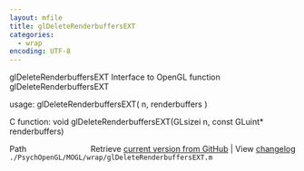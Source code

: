 ```yaml
---
layout: mfile
title: glDeleteRenderbuffersEXT
categories:
  - wrap
encoding: UTF-8
---
```


glDeleteRenderbuffersEXT  Interface to OpenGL function glDeleteRenderbuffersEXT

usage:  glDeleteRenderbuffersEXT\( n, renderbuffers \)

C function:  void glDeleteRenderbuffersEXT\(GLsizei n, const GLuint\* renderbuffers\)


<div class="code_header" style="text-align:right;">
  <span style="float:left;">Path&nbsp;&nbsp;</span> <span class="counter">Retrieve <a href=
  "https://raw.github.com/Psychtoolbox-3/Psychtoolbox-3/beta/./PsychOpenGL/MOGL/wrap/glDeleteRenderbuffersEXT.m">current version from GitHub</a> | View <a href=
  "https://github.com/Psychtoolbox-3/Psychtoolbox-3/commits/beta/./PsychOpenGL/MOGL/wrap/glDeleteRenderbuffersEXT.m">changelog</a></span>
</div>
<div class="code">
  <code>./PsychOpenGL/MOGL/wrap/glDeleteRenderbuffersEXT.m</code>
</div>
